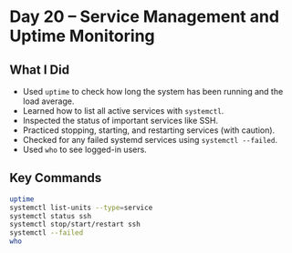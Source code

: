# Day 20 – Service Management and Uptime Monitoring

##  What I Did
- Used `uptime` to check how long the system has been running and the load average.
- Learned how to list all active services with `systemctl`.
- Inspected the status of important services like SSH.
- Practiced stopping, starting, and restarting services (with caution).
- Checked for any failed systemd services using `systemctl --failed`.
- Used `who` to see logged-in users.

##  Key Commands
```bash
uptime
systemctl list-units --type=service
systemctl status ssh
systemctl stop/start/restart ssh
systemctl --failed
who
```
